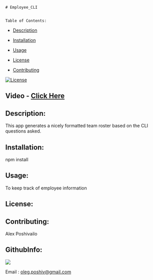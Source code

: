 
    # Employee_CLI

    
    Table of Contents:
  
  - [Description](#description)
  
  - [Installation](#installation)
  
  - [Usage](#usage)
  
  - [License](#license)
  
  - [Contributing](#contributing)
  
    
  
  [![License](https://poser.pugx.org/ali-irawan/xtra/license.svg)](https://poser.pugx.org/ali-irawan/xtra/license.svg)
  
    
  ## Video - [Click Here](https://drive.google.com/file/d/1sT0-dGhcsgVzLqpTYy5Xyx7brebjwFWM/preview)
  
  ## Description:
  
    
  
  This app generates a nicely formatted team roster based on the CLI questions asked. 
  
     
  
  ## Installation:
  
    
  
  npm install
  
    
  
  ## Usage:
  
    
  
  To keep track of employee information
  
    
  
  ## License:
  
    
  
  
  
    
  
  ## Contributing:
  
    
  
  Alex Poshivailo



  ## GithubInfo:
 
  <img src="https://avatars1.githubusercontent.com/u/60416026?v=4" />
  
Email : oleg.poshiv@gmail.com 

  